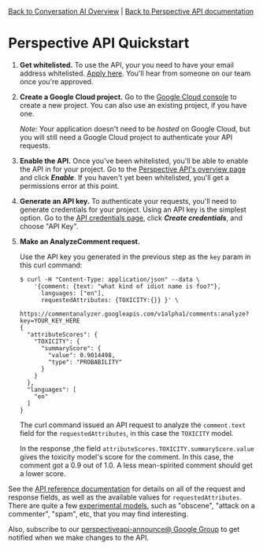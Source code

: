 [Back to Conversation AI Overview](https://conversationai.github.io/) | [Back to Perspective API documentation](https://github.com/conversationai/perspectiveapi/blob/master/README.md)

# Perspective API Quickstart

1.  **Get whitelisted.** To use the API, your you need to have your email
    address whitelisted. [Apply here](https://www.perspectiveapi.com/). You'll
    hear from someone on our team once you're approved.

2.  **Create a Google Cloud project.** Go to the [Google Cloud
    console](https://console.developers.google.com/) to create a new project.
    You can also use an existing project, if you have one.

    *Note*: Your application doesn't need to be *hosted* on Google Cloud, but
    you will still need a Google Cloud project to authenticate your API
    requests.

3.  **Enable the API.** Once you've been whitelisted, you'll be able to enable
    the API in for your project. Go to the [Perspective API's overview
    page](https://console.developers.google.com/apis/api/commentanalyzer.googleapis.com/overview)
    and click **_Enable_**. If you haven't yet been whitelisted, you'll get a
    permissions error at this point.

4.  **Generate an API key.** To authenticate your requests, you'll need to
    generate credentials for your project. Using an API key is the simplest
    option. Go to the [API credentials
    page](https://console.developers.google.com/apis/credentials), click
    **_Create credentials_**, and choose "API Key".

5.  **Make an AnalyzeComment request.**

    Use the API key you generated in the previous step as the `key` param in
    this curl command:

    ```shell
    $ curl -H "Content-Type: application/json" --data \
        '{comment: {text: "what kind of idiot name is foo?"},
          languages: ["en"],
          requestedAttributes: {TOXICITY:{}} }' \
        https://commentanalyzer.googleapis.com/v1alpha1/comments:analyze?key=YOUR_KEY_HERE
    {
      "attributeScores": {
        "TOXICITY": {
          "summaryScore": {
            "value": 0.9014498,
            "type": "PROBABILITY"
          }
        }
      },
      "languages": [
        "en"
      ]
    }
    ```

    The curl command issued an API request to analyze the `comment.text` field
    for the `requestedAttributes`, in this case the `TOXICITY` model.

    In the response ,the field `attributeScores.TOXICITY.summaryScore.value`
    gives the toxicity model's score for the comment. In this case, the comment
    got a 0.9 out of 1.0. A less mean-spirited comment should get a lower score.

See the [API reference documentation](api_reference.md) for details on all of
the request and response fields, as well as the available values for
`requestedAttributes`. There are quite a few
[experimental models](https://github.com/conversationai/perspectiveapi/blob/master/api_reference.md#models),
such as "obscene", "attack on a commenter", "spam", etc, that you may find
interesting.

Also, subscribe to our
[perspectiveapi-announce@ Google Group](https://groups.google.com/forum/#!forum/perspective-announce/join) to
get notified when we make changes to the API.
